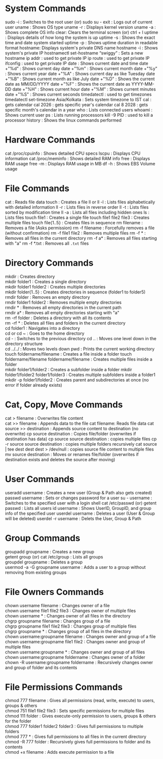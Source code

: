 # System Commands
sudo -i : Switches to the root user (or) sudo su -
exit : Logs out of current user
uname : Shows OS type
uname -r : Displays kernel version
uname -a : Shows complete OS info
clear: Clears the terminal screen (or) ctrl + l
uptime : Displays details of how long the system is up
uptime -s : Shows the exact time and date system started
uptime -p : Shows uptime duration in readable format
hostname: Displays system's private DNS name
hostname -i : Shows system's private IP
hostnamectl set-hostname “swiggy” : Sets a new hostname
ip addr : used to get private IP
ip route : used to get private IP
ifconfig : used to get private IP
date : Shows current date and time 
date +"%d" : Shows current day
date +"%m" : Shows current month
date +"%y" : Shows current year
date +"%A" : Shows current day as like Tuesday
date +"%B" : Shows current month as like July
date +"%D" : Shows the current date as MM/DD/YYYY
date +"%F" : Shows the current date as YYYY-MM-DD
date +"%H" : Shows current hour
date +"%M" : Shows current minutes
date +"%S" : Shows current seconds
timedatectl : used to get timezones 
timedatectl set-timezone Asia/Kolkata : Sets system timezone to IST
cal : gets calendar
cal 2026 : gets specific year's calendar
cal 8 2028 : gets specific month's calendar in a year
who : Lists connected users
whoami : Shows current user
ps : Lists running processors
kill -9 PID : used to kill a processor
history : Shows the linux commands performed


# Hardware Commands
cat /proc/cpuinfo : Shows detailed CPU specs
lscpu : Displays CPU information
cat /proc/meminfo : Shows detailed RAM info
free : Displays RAM usage
free -m : Displays RAM usage in MB
df -h : Shows EBS Volume usage


# File Commands
cat : Reads file data
touch : Creates a file
ll or ll -l : Lists files alphabetically with detailed information
ll -r : Lists files in reverse order
ll -t : Lists files sorted by modification time
ll -a : Lists all files including hidden ones
ls : Lists files
touch file1 : Creates a single file
touch file1 file2 file3 : Creates multiple files
touch file{1..5} : Creates files in sequence 
rm filename : Removes a file (Asks permission)
rm -f filename : Forcefully removes a file (without confirmation)
rm -f file1 file2 : Removes multiple files
rm -f * : Removes all files in the current directory
rm -f a* : Removes all files starting with "a"
rm -f *.txt : Removes all `.txt` files


# Directory Commands
mkdir : Creates directory     
mkdir folder1 : Creates a single directory  
mkdir folder1 folder2 : Creates multiple directories  
mkdir folder{1..5} : Creates directories in sequence (folder1 to folder5)  
rmdir folder : Removes an empty directory  
rmdir folder1 folder2 : Removes multiple empty directories  
rmdir * : Removes all empty directories in the current path  
rmdir a* : Removes all empty directories starting with "a"  
rm -rf folder : Deletes a directory with all its contents  
rm -rf * : Deletes all files and folders in the current directory  
cd folder1 : Navigates into a directory  
cd or cd ~ : Goes to the home directory  
cd - : Switches to the previous directory 
cd .. : Moves one level down in the directory structure  
cd ../../ : Moves two levels down 
pwd : Prints the current working directory  
touch foldername/filename : Creates a file inside a folder
touch foldername/filename foldername/filename : Creates multiple files inside a folder  
mkdir folder1/folder2 : Creates a subfolder inside a folder
mkdir folder1/folder2 folder1/folder3 : Creates multiple subfolders inside a folder1
mkdir -p folder1/folder2 : Creates parent and subdirectories at once (no error if folder already exists)


# Cat, Copy, Move Commands
cat > filename : Overwrites file content  
cat >> filename : Appends data to the file
cat filename: Reads file data
cat source >> destination : Appends source content to destination (no overwrite)
cp source destination : Copies file/folder (overwrites if destination has data)
cp source source destination : copies multiple files
cp -r source source destination : copies multiple folders recursively
cat source | tee dest dest dest > /dev/null : copies source file content to multiple files
mv source destination : Moves or renames file/folder (overwrites if destination exists and deletes the source after moving)


# User Commands
useradd username : Creates a new user (Group & Path also gets created) 
passwd username : Sets or changes password for a user 
su - username : Switches to the specified user with a login shell
cat /etc/passwd (or) getent passwd : Lists all users
id username : Shows UserID, GroupID, and group info of the specified user
userdel username : Deletes a user (User & Group will be deleted)
userdel -r username : Delets the User, Group & Path


# Group Commands
groupadd groupname : Creates a new group  
getent group (or) cat /etc/group : Lists all groups  
groupdel groupname : Deletes a group  
usermod -a -G groupname username : Adds a user to a group without removing from existing groups 


# File Owners Commands
chown username filename : Changes owner of a file  
chown username file1 file2 file3 : Changes owner of multiple files  
chown username * : Changes owner of all files in the directory  
chgrp groupname filename : Changes group of a file  
chgrp groupname file1 file2 file3 : Changes group of multiple files  
chgrp groupname * : Changes group of all files in the directory  
chown username:groupname filename : Changes owner and group of a file  
chown username:groupname file1 file2 : Changes owner and group of multiple files  
chown username:groupname * : Changes owner and group of all files  
chown username:groupname foldername : Changes owner of a folder  
chown -R username:groupname foldername : Recursively changes owner and group of folder and its contents 


# File Permissions Commands
chmod 777 filename : Gives all permissions (read, write, execute) to users, groups & others  
chmod 751 file1 file2 file3 : Sets specific permissions for multiple files  
chmod 111 folder : Gives execute-only permission to users, groups & others for the folder  
chmod 777 folder1 folder2 folder3 : Gives full permissions to multiple folders  
chmod 777 * : Gives full permissions to all files in the current directory  
chmod -R 777 folder : Recursively gives full permissions to folder and its contents  
chmod +x filename : Adds execute permission to a file  


 






